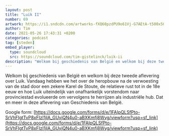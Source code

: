 ```yaml
---
layout: post
title: "Luik II"
number: 69
artwork: https://i1.sndcdn.com/artworks-fXQ60pzdPU9o61Vj-G7AEtA-t500x500.jpg
author: Tim
date: 2021-05-26 17:43:31 +0200
categories: podcast
tag: [steden]
embed_player:
  type: soundcloud
  src: https://soundcloud.com/tim-gistelinck/luik-ii
description: "Welkom bij geschiedenis van België en welkom bij deze tweede aflevering over Luik."
---
```

Welkom bij geschiedenis van België en welkom bij deze tweede aflevering over Luik. Vandaag hebben we het over de heropbouw na de verwoesting van de stad door een zekere Karel de Stoute, de relatieve rust tot in de 18e eeuw en hoe Luik uiteindelijk van onafhankelijk vorstendom naar provinciestad evolueerde om vervolgens te herrijzen als industriële hub. Dat en meer in deze aflevering van Geschiedenis van België.

Google form: [https://docs.google.com/forms/d/e/1FAIpQLSfPto-SrVhFIgtTvP8xFIzI1jlA_GUvjQN4u0-aBXKmfj8Wvg/viewform?usp=sf_link](https://docs.google.com/forms/d/e/1FAIpQLSfPto-SrVhFIgtTvP8xFIzI1jlA_GUvjQN4u0-aBXKmfj8Wvg/viewform?usp=sf_link)